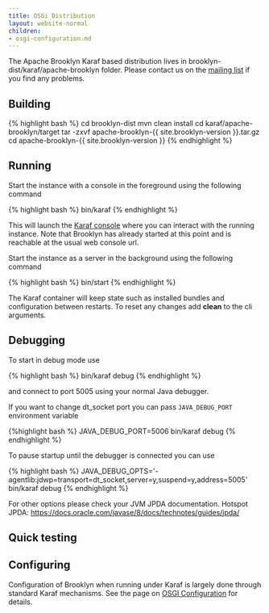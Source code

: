 ```yaml
---
title: OSGi Distribution
layout: website-normal
children:
- osgi-configuration.md
---
```


The Apache Brooklyn Karaf based distribution lives in brooklyn-dist/karaf/apache-brooklyn folder.
Please contact us on the
[mailing list](mailto:dev@brooklyn.apache.org) if you find any problems.

## Building

{% highlight bash %}
cd brooklyn-dist
mvn clean install
cd karaf/apache-brooklyn/target
tar -zxvf apache-brooklyn-{{ site.brooklyn-version }}.tar.gz
cd apache-brooklyn-{{ site.brooklyn-version }}
{% endhighlight %}

## Running

Start the instance with a console in the foreground using the following command

{% highlight bash %}
bin/karaf
{% endhighlight %}

This will launch the [Karaf console](https://karaf.apache.org/manual/latest/#_using_the_console)
where you can interact with the running instance. Note that Brooklyn has already started at this point
and is reachable at the usual web console url.

Start the instance as a server in the background using the following command

{% highlight bash %}
bin/start
{% endhighlight %}

The Karaf container will keep state such as installed bundles and configuration between restarts.
To reset any changes add **clean** to the cli arguments.

## Debugging

To start in debug mode use

{% highlight bash %}
bin/karaf debug
{% endhighlight %}

and connect to port 5005 using your normal Java debugger.

If you want to change dt_socket port you can pass `JAVA_DEBUG_PORT` environment variable

{%highlight bash %}
JAVA_DEBUG_PORT=5006 bin/karaf debug
{% endhighlight %}

To pause startup until the debugger is connected you can use

{% highlight bash %}
JAVA_DEBUG_OPTS='-agentlib:jdwp=transport=dt_socket,server=y,suspend=y,address=5005' bin/karaf debug
{% endhighlight %}

For other options please check your JVM JPDA documentation.
Hotspot JPDA:  https://docs.oracle.com/javase/8/docs/technotes/guides/jpda/

## Quick testing

## Configuring

Configuration of Brooklyn when running under Karaf is largely done through standard Karaf mechanisms.
See the page on [OSGI Configuration](osgi-configuration.html) for details.
